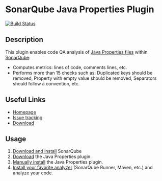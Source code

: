 SonarQube Java Properties Plugin
====================

[![Build Status](https://api.travis-ci.org/racodond/sonar-jproperties-plugin.svg)](https://travis-ci.org/racodond/sonar-jproperties-plugin)

## Description
This plugin enables code QA analysis of [Java Properties files](https://en.wikipedia.org/wiki/.properties) within [SonarQube](http://www.sonarqube.org):

 * Computes metrics: lines of code, comments lines, etc.
 * Performs more than 15 checks such as: Duplicated keys should be removed, Property with empty value should be removed, Separators should follow a convention, etc.


## Useful Links

* [Homepage](https://github.com/racodond/sonar-jproperties-plugin)
* [Issue tracking](https://github.com/racodond/sonar-jproperties-plugin/issues)
* [Download](https://github.com/racodond/sonar-jproperties-plugin/releases/)

## Usage
1. [Download and install](http://docs.sonarqube.org/display/SONAR/Setup+and+Upgrade) SonarQube
2. [Download](https://github.com/racodond/sonar-jproperties-plugin/releases) the Java Properties plugin.
3. [Manually install](http://docs.sonarqube.org/display/SONAR/Installing+a+Plugin) the Java Properties plugin.
4. [Install your favorite analyzer](http://docs.sonarqube.org/display/SONAR/Analyzing+Source+Code#AnalyzingSourceCode-RunningAnalysis) (SonarQube Runner, Maven, etc.) and analyze your code.
